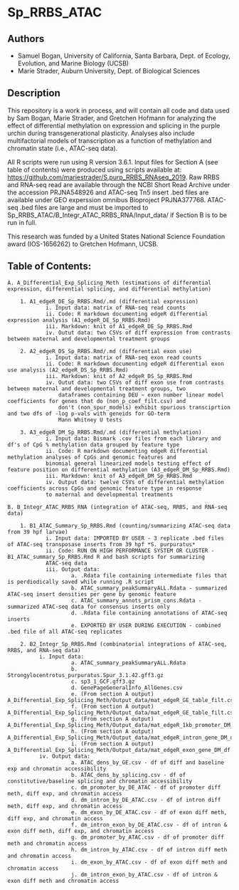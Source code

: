 # Sp_RRBS_ATAC

## Authors
* Samuel Bogan, University of California, Santa Barbara, Dept. of Ecology, Evolution, and Marine Biology (UCSB)
* Marie Strader, Auburn University, Dept. of Biological Sciences

## Description
This repository is a work in process, and will contain all code and data used by Sam Bogan, Marie Strader, and Gretchen Hofmann for analyzing the effect of differential methylation on expression and splicing in the purple urchin during transgenerational plasticity. Analyses also include multifactorial models of transcription as a function of methylation and chromatin state (i.e., ATAC-seq data).

All R scripts were run using R version 3.6.1. Input files for Section A (see table of contents) were produced using scripts available at: https://github.com/mariestrader/S.purp_RRBS_RNAseq_2019. Raw RRBS and RNA-seq read are available through the NCBI Short Read Archive under the accession PRJNA548926 and ATAC-seq Tn5 insert .bed files are available under GEO experssion omnibus Bioproject PRJNA377768. ATAC-seq .bed files are large and must be imported to Sp_RRBS_ATAC/B_Integr_ATAC_RRBS_RNA/Input_data/ if Section B is to be run in full.

This research was funded by a United States National Science Foundation award (IOS-1656262) to Gretchen Hofmann, UCSB.

## Table of Contents:

    A. A_Differential_Exp_Splicing_Meth (estimations of differential expression, differential splicing, and differential methylation)
        
        1. A1_edgeR_DE_Sp_RRBS.Rmd/.md (differential expression)
                i. Input data: matrix of RNA-seq read counts
                ii. Code: R markdown documenting edgeR differential expression analysis (A1_edgeR_DE_Sp_RRBS.Rmd)
                iii. Markdown: knit of A1_edgeR_DE_Sp_RRBS.Rmd
                iv. Outut data: two CSVs of diff expression from contrasts between maternal and developmental treatment groups
                
        2. A2_edgeR_DS_Sp_RRBS.Rmd/.md (differential exon use)
                i. Input data: matrix of RNA-seq exon read counts
                ii. Code: R markdown documenting edgeR differential exon use analysis (A2_edgeR_DS_Sp_RRBS.Rmd)
                iii. Markdown: knit of A2_edgeR_DS_Sp_RRBS.Rmd
                iv. Outut data: two CSVs of diff exon use from contrasts between maternal and developmental treatment groups, two
                    dataframes containing DEU ~ exon number linear model coefficients for genes that do (non_p_coef_filt.csv) and   
                    don't (non_spur_models) exhibit spurious transciprtion and two dfs of -log p-vals with geneids for GO-term 
                    Mann Whitney U tests
                    
        3. A3_edgeR_DM_Sp_RRBS.Rmd/.md (differential methylation)
                i. Input data: Bismark .cov files from each library and df's of CpG % methylation data grouped by feature type
                ii. Code: R markdown documenting edgeR differential methylation analyses of CpGs and genomic features and 
                binomial general linearized models testing effect of feature position on differential methylation (A3_edgeR_DM_Sp_RRBS.Rmd)
                iii. Markdown: knit of A3_edgeR_DM_Sp_RRBS.Rmd
                iv. Output data: twelve CSVs of differential methylation coefficients across CpGs and genomic feature type in response
                to maternal and developmental treatments
                
    B. B_Integr_ATAC_RRBS_RNA (integration of ATAC-seq, RRBS, and RNA-seq data)
        
        1. B1_ATAC_Summary_Sp_RRBS.Rmd (counting/summarizing ATAC-seq data from 39 hpf larvae)
                i. Input data: IMPORTED BY USER - 3 replicate .bed files of ATAC-seq transposase inserts from 39 hpf *S. purpuratus*
                ii. Code: RUN ON HIGH PERFORMANCE SYSTEM OR CLUSTER - B1_ATAC_summary_Sp_RRBS.Rmd R and bash scripts for summarizing 
                ATAC-seq data
                iii. Output data: 
                        a. .Rdata file containing intermediate files that is perdiodically saved while running .R script
                        b. ATAC_summary_peakSummaryALL.Rdata - summarized ATAC-seq insert densities per gene by genomic feature
                        c. ATAC_summary_annots_prism_cons.Rdata - summarized ATAC-seq data for consensus inserts only
                        d. .Rdata file containing annotations of ATAC-seq inserts
                        e. EXPORTED BY USER DURING EXECUTION - combined .bed file of all ATAC-seq replicates
                        
        2. B2_Integr_Sp_RRBS.Rmd (combinatorial integrations of ATAC-seq, RRBS, and RNA-seq data)
              i. Input data:
                        a. ATAC_summary_peakSummaryALL.Rdata
                        b. Strongylocentrotus_purpuratus.Spur_3.1.42.gff3.gz
                        c. sp3_1_GCF.gff3.gz
                        d. GenePageGeneralInfo_AllGenes.csv
                        e. (From section A output) A_Differential_Exp_Splicing_Meth/Output_data/mat_edgeR_GE_table_filt.csv
                        f. (From section A output) A_Differential_Exp_Splicing_Meth/Output_data/mat_edgeR_GE_table_filt.csv
                        g. (From section A output) A_Differential_Exp_Splicing_Meth/Output_data/mat_edgeR_1kb_promoter_DM_df.csv
                        h. (From section A output) A_Differential_Exp_Splicing_Meth/Output_data/mat_edgeR_intron_gene_DM_df.csv
                        i. (From section A output) A_Differential_Exp_Splicing_Meth/Output_data/mat_edgeR_exon_gene_DM_df.csv
              iv. Output data:
                        a. ATAC_dens_by_GE.csv - df of diff and baseline exp and chromatin accessibility
                        b. ATAC_dens_by_splicing.csv - df of constitutive/baseline splicing and chromatin accessibility
                        c. dm_promoter_by_DE_ATAC - df of promoter diff meth, diff exp, and chromatin access
                        d. dm_intron_by_DE_ATAC.csv - df of intron diff meth, diff exp, and chromatin access
                        e. dm_exon_by_DE_ATAC.csv - df of exon diff meth, diff exp, and chromatin access
                        f. dm_intron_exon_by_DE_ATAC.csv - df of intron & exon diff meth, diff exp, and chromatin access
                        g. dm_promoter_by_ATAC.csv - df of promoter diff meth and chromatin access
                        h. dm_intron_by_ATAC.csv - df of intron diff meth and chromatin access
                        i. dm_exon_by_ATAC.csv - df of exon diff meth and chromatin access
                        j. dm_intron_exon_by_ATAC.csv - df of intron & exon diff meth and chromatin access

